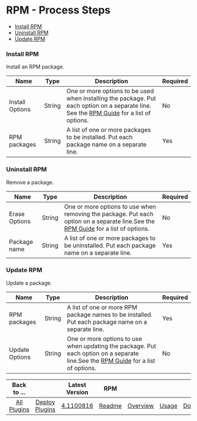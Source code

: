 
# RPM - Process Steps

* [Install RPM](#install_rpm)
* [Uninstall RPM](#uninstall_rpm)
* [Update RPM](#update_rpm)


### Install RPM

Install an RPM package.


| Name | Type | Description                                                                                                          | Required |
| ---- | ---- | -------------------------------------------------------------------------------------------------------------------- | -------- |
| Install Options | String | One or more options to be used when installing the package. Put each option on a separate line. See the [RPM Guide](http://rpm5.org/docs/rpm-guide.html) for a list of options. | No |
| RPM packages | String | A list of one or more packages to be installed. Put each package name on a separate line. | Yes |

### Uninstall RPM

Remove a package.


| Name | Type | Description                                                                                                          | Required |
| ---- | ---- | -------------------------------------------------------------------------------------------------------------------- | -------- |
| Erase Options | String | One or more options to use when removing the package. Put each option on a separate line.See the [RPM Guide](http://rpm5.org/docs/rpm-guide.html) for a list of options. | No |
| Package name | String | A list of one or more packages to be uninstalled. Put each package name on a separate line. | Yes |

### Update RPM

Update a package.


| Name | Type | Description                                                                                                          | Required |
| ---- | ---- | -------------------------------------------------------------------------------------------------------------------- | -------- |
| RPM packages | String | A list of one or more RPM package names to be installed. Put each package name on a separate line. | Yes |
| Update Options | String | One or more options to use when updating the package. Put each option on a separate line.See the [RPM Guide](http://rpm5.org/docs/rpm-guide.html) for a list of options. | No |



|Back to ...||Latest Version|RPM ||||
| :---: | :---: | :---: | :---: | :---: | :---: | :---: |
|[All Plugins](../../index.md)|[Deploy Plugins](../README.md)|[4.1100816](https://raw.githubusercontent.com/UrbanCode/IBM-UCD-PLUGINS/main/files/RPM/RPM-4.1100816.zip)|[Readme](README.md)|[Overview](overview.md)|[Usage](usage.md)|[Downloads](downloads.md)|
